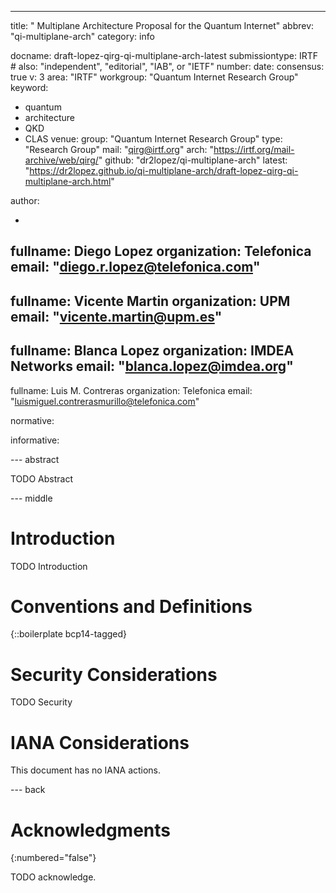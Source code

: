 ---
title: " Multiplane Architecture Proposal for the Quantum Internet"
abbrev: "qi-multiplane-arch"
category: info

docname: draft-lopez-qirg-qi-multiplane-arch-latest
submissiontype: IRTF  # also: "independent", "editorial", "IAB", or "IETF"
number:
date:
consensus: true
v: 3
area: "IRTF"
workgroup: "Quantum Internet Research Group"
keyword:
 - quantum
 - architecture
 - QKD
 - CLAS
venue:
  group: "Quantum Internet Research Group"
  type: "Research Group"
  mail: "qirg@irtf.org"
  arch: "https://irtf.org/mail-archive/web/qirg/"
  github: "dr2lopez/qi-multiplane-arch"
  latest: "https://dr2lopez.github.io/qi-multiplane-arch/draft-lopez-qirg-qi-multiplane-arch.html"

author:

 -
  fullname: Diego Lopez
  organization: Telefonica
  email: "diego.r.lopez@telefonica.com"
-
  fullname: Vicente Martin
  organization: UPM
  email: "vicente.martin@upm.es"
-
  fullname: Blanca Lopez
  organization: IMDEA Networks
  email: "blanca.lopez@imdea.org"
-
  fullname: Luis M. Contreras
  organization: Telefonica
  email: "luismiguel.contrerasmurillo@telefonica.com"

normative:

informative:


--- abstract

TODO Abstract


--- middle

# Introduction

TODO Introduction


# Conventions and Definitions

{::boilerplate bcp14-tagged}


# Security Considerations

TODO Security


# IANA Considerations

This document has no IANA actions.


--- back

# Acknowledgments
{:numbered="false"}

TODO acknowledge.
